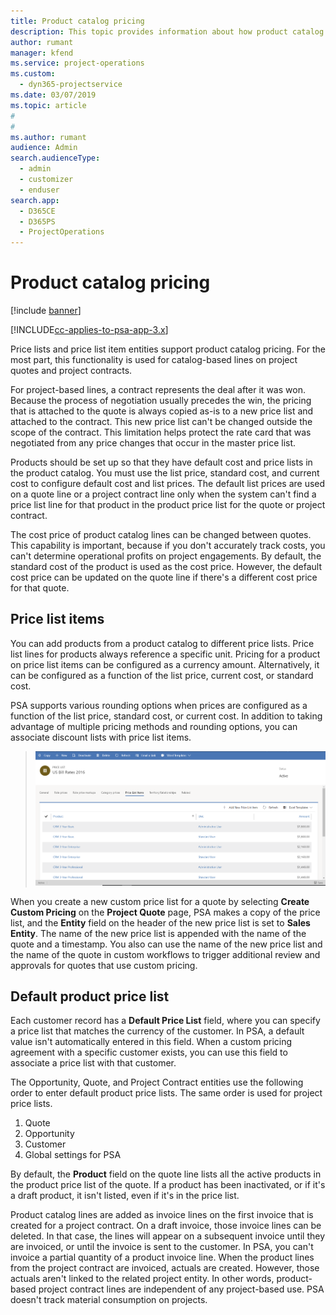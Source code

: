 ```yaml
---
title: Product catalog pricing
description: This topic provides information about how product catalog pricing works in Dynamics 365 Project Service Automation (PSA).
author: rumant
manager: kfend
ms.service: project-operations
ms.custom: 
  - dyn365-projectservice
ms.date: 03/07/2019
ms.topic: article
#
#
ms.author: rumant
audience: Admin
search.audienceType: 
  - admin
  - customizer
  - enduser
search.app: 
  - D365CE
  - D365PS
  - ProjectOperations
---
```


# Product catalog pricing 

[!include [banner](../includes/psa-now-project-operations.md)]

[!INCLUDE[cc-applies-to-psa-app-3.x](../includes/cc-applies-to-psa-app-3x.md)]


Price lists and price list item entities support product catalog pricing. For the most part, this functionality is used for catalog-based lines on project quotes and project contracts.

For project-based lines, a contract represents the deal after it was won. Because the process of negotiation usually precedes the win, the pricing that is attached to the quote is always copied as-is to a new price list and attached to the contract. This new price list can't be changed outside the scope of the contract. This limitation helps protect the rate card that was negotiated from any price changes that occur in the master price list.

Products should be set up so that they have default cost and price lists in the product catalog. You must use the list price, standard cost, and current cost to configure default cost and list prices. The default list prices are used on a quote line or a project contract line only when the system can't find a price list line for that product in the product price list for the quote or project contract.

The cost price of product catalog lines can be changed between quotes. This capability is important, because if you don't accurately track costs, you can't determine operational profits on project engagements. By default, the standard cost of the product is used as the cost price. However, the default cost price can be updated on the quote line if there's a different cost price for that quote.

## Price list items

You can add products from a product catalog to different price lists. Price list lines for products always reference a specific unit. Pricing for a product on price list items can be configured as a currency amount. Alternatively, it can be configured as a function of the list price, current cost, or standard cost.

PSA supports various rounding options when prices are configured as a function of the list price, standard cost, or current cost. In addition to taking advantage of multiple pricing methods and rounding options, you can associate discount lists with price list items. 

> ![Adding products from a catalog to different price lists](media/basic-guide-16.png)

When you create a new custom price list for a quote by selecting **Create Custom Pricing** on the **Project Quote** page, PSA makes a copy of the price list, and the **Entity** field on the header of the new price list is set to **Sales Entity**. The name of the new price list is appended with the name of the quote and a timestamp. You also can use the name of the new price list and the name of the quote in custom workflows to trigger additional review and approvals for quotes that use custom pricing.

 
## Default product price list
Each customer record has a **Default Price List** field, where you can specify a price list that matches the currency of the customer. In PSA, a default value isn't automatically entered in this field. When a custom pricing agreement with a specific customer exists, you can use this field to associate a price list with that customer.

The Opportunity, Quote, and Project Contract entities use the following order to enter default product price lists. The same order is used for project price lists.

1.	Quote
2.	Opportunity
3.	Customer
4.	Global settings for PSA

By default, the **Product** field on the quote line lists all the active products in the product price list of the quote. If a product has been inactivated, or if it's a draft product, it isn't listed, even if it's in the price list. 

Product catalog lines are added as invoice lines on the first invoice that is created for a project contract. On a draft invoice, those invoice lines can be deleted. In that case, the lines will appear on a subsequent invoice until they are invoiced, or until the invoice is sent to the customer. In PSA, you can't invoice a partial quantity of a product invoice line. When the product lines from the project contract are invoiced, actuals are created. However, those actuals aren't linked to the related project entity. In other words, product-based project contract lines are independent of any project-based use. PSA doesn't track material consumption on projects.
